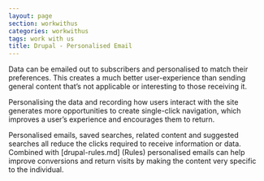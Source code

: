 ```yaml
---
layout: page
section: workwithus
categories: workwithus
tags: work with us
title: Drupal - Personalised Email
---
```


Data can be emailed out to subscribers and personalised to match their preferences. This creates a much better user-experience than sending general content that’s not applicable or interesting to those receiving it.

Personalising the data and recording how users interact with the site generates more opportunities to create single-click navigation, which improves a user’s experience and encourages them to return.

Personalised emails, saved searches, related content and suggested searches all reduce the clicks required to receive information or data. Combined with [drupal-rules.md] (Rules) personalised emails can help improve conversions and return visits by making the content very specific to the individual.
